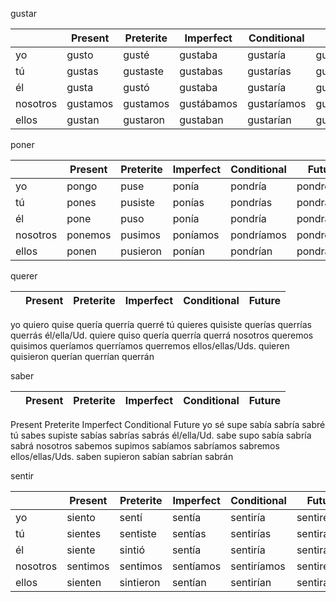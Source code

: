 
gustar

| | Present | Preterite | Imperfect | Conditional | Future |
|-|-|-|-|-|-|
yo | gusto | gusté | gustaba | gustaría | gustaré |
tú | gustas | gustaste | gustabas | gustarías | gustarás |
él | gusta | gustó | gustaba | gustaría | gustará |
nosotros | gustamos | gustamos | gustábamos | gustaríamos | gustaremos |
ellos | gustan | gustaron | gustaban | gustarían | gustarán |


poner

| | Present | Preterite | Imperfect | Conditional | Future |
|-|-|-|-|-|-|
yo | pongo | puse | ponía | pondría | pondré |
tú | pones | pusiste | ponías | pondrías | pondrás |
él | pone | puso | ponía | pondría | pondrá |
nosotros | ponemos | pusimos | poníamos | pondríamos | pondremos |
ellos | ponen | pusieron | ponían | pondrían | pondrán |

querer

| | Present | Preterite | Imperfect | Conditional | Future |
|-|-|-|-|-|-|
yo
quiero
quise
quería
querría
querré
tú
quieres
quisiste
querías
querrías
querrás
él/ella/Ud.
quiere
quiso
quería
querría
querrá
nosotros
queremos
quisimos
queríamos
querríamos
querremos
ellos/ellas/Uds.
quieren
quisieron
querían
querrían
querrán



saber

| | Present | Preterite | Imperfect | Conditional | Future |
|-|-|-|-|-|-|
Present
Preterite
Imperfect
Conditional
Future
yo
sé
supe
sabía
sabría
sabré
tú
sabes
supiste
sabías
sabrías
sabrás
él/ella/Ud.
sabe
supo
sabía
sabría
sabrá
nosotros
sabemos
supimos
sabíamos
sabríamos
sabremos
ellos/ellas/Uds.
saben
supieron
sabían
sabrían
sabrán



sentir

| | Present | Preterite | Imperfect | Conditional | Future |
|-|-|-|-|-|-|
yo | siento | sentí | sentía | sentiría | sentiré |
tú | sientes | sentiste | sentías | sentirías | sentirás |
él | siente | sintió | sentía | sentiría | sentirá |
nosotros | sentimos | sentimos | sentíamos | sentiríamos | sentiremos |
ellos | sienten | sintieron | sentían | sentirían | sentirán |
